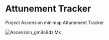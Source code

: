# Attunement Tracker
Project Ascension minimap Attunement Tracker

![Ascension_gm9a9dziMx](https://github.com/user-attachments/assets/e8075824-5613-45b2-8e13-f64b187d2490)

